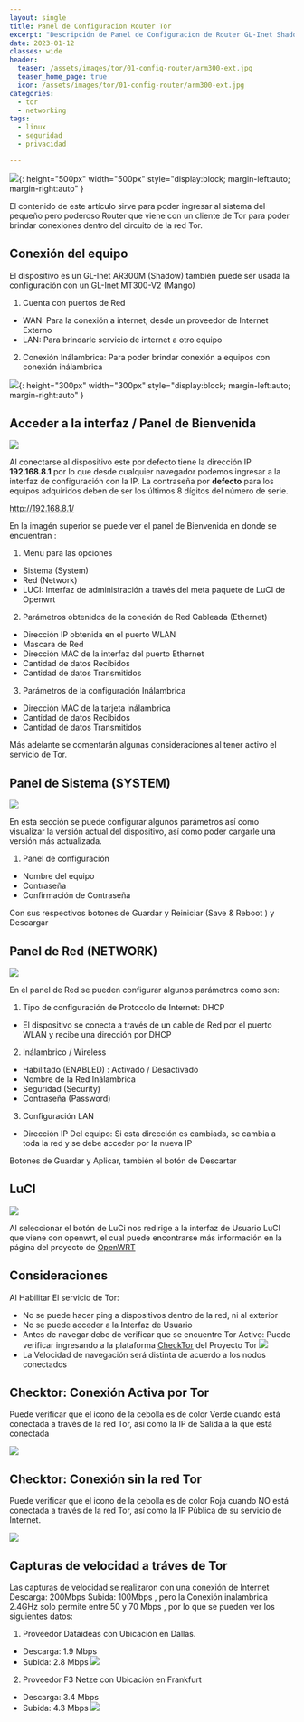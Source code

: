 ```yaml
---
layout: single
title: Panel de Configuracion Router Tor
excerpt: "Descripción de Panel de Configuracion de Router GL-Inet Shadow/Mango Tor"
date: 2023-01-12
classes: wide
header:
  teaser: /assets/images/tor/01-config-router/arm300-ext.jpg
  teaser_home_page: true
  icon: /assets/images/tor/01-config-router/arm300-ext.jpg
categories:
  - tor
  - networking
tags:
  - linux
  - seguridad
  - privacidad

---
```

![](/assets/images/tor/01-config-router/arm300-ext.jpg){: height="500px" width="500px" style="display:block; margin-left:auto; margin-right:auto" }


El contenido de este artículo sirve para poder ingresar al sistema del pequeño pero poderoso Router que viene con un cliente de Tor para poder brindar conexiones dentro del circuito de la red Tor.

## Conexión del equipo 

El dispositivo es un GL-Inet  AR300M (Shadow) también puede ser usada la configuración con un GL-Inet MT300-V2 (Mango)

1. Cuenta con puertos de Red
* WAN: Para la conexión a internet, desde un proveedor de Internet Externo
* LAN: Para brindarle servicio de internet a otro equipo
2. Conexión Inálambrica: Para poder brindar conexión a equipos con conexión inálambrica

![](/assets/images/tor/01-config-router/Conexion-cableada.jpg){: height="300px" width="300px" style="display:block; margin-left:auto; margin-right:auto" }


## Acceder a la interfaz / Panel de Bienvenida

![](/assets/images/tor/01-config-router/P-B-Router.jpg)

Al conectarse al dispositivo este por defecto tiene la dirección IP **192.168.8.1** por lo que desde cualquier navegador podemos ingresar a la interfaz de configuración con la IP. 
La contraseña por **defecto** para los equipos adquiridos deben de ser los últimos 8 dígitos del número de serie.

http://192.168.8.1/

En la imagén superior se puede ver el panel de Bienvenida en donde se encuentran : 
1. Menu para las opciones
* Sistema (System)
* Red (Network)
* LUCI: Interfaz de administración a través del meta paquete de LuCI de Openwrt

2. Parámetros obtenidos de la conexión de Red Cableada (Ethernet)
* Dirección IP obtenida en el puerto WLAN
* Mascara de Red 
* Dirección MAC de la interfaz del puerto Ethernet
* Cantidad de datos Recibidos
* Cantidad de datos Transmitidos

3. Parámetros de la configuración Inálambrica 
* Dirección MAC de la tarjeta inálambrica 
* Cantidad de datos Recibidos
* Cantidad de datos Transmitidos


Más adelante se comentarán algunas consideraciones al tener activo el servicio de Tor.

## Panel de Sistema (SYSTEM)

![](/assets/images/tor/01-config-router/P-System-Router.png)

En esta sección se puede configurar algunos parámetros así como visualizar la versión actual del dispositivo, así como poder cargarle una versión más actualizada.

1. Panel de configuración 
* Nombre del equipo
* Contraseña
* Confirmación de Contraseña

Con sus respectivos botones de Guardar y Reiniciar (Save & Reboot ) y Descargar 

## Panel de Red (NETWORK)

![](/assets/images/tor/01-config-router/P-Network-Router.png)


En el panel de Red se pueden configurar algunos parámetros como son:

1. Tipo de configuración de Protocolo de Internet: DHCP
* El dispositivo se conecta a través de un cable de Red por el puerto WLAN y recibe una dirección por DHCP

2. Inálambrico / Wireless
* Habilitado (ENABLED) : Activado / Desactivado
* Nombre de la Red Inálambrica
* Seguridad (Security)
* Contraseña (Password)

3. Configuración LAN
* Dirección IP Del equipo: Si esta dirección es cambiada, se cambia a toda la red y se debe acceder por la nueva IP

Botones de Guardar y Aplicar, también el botón de Descartar


## LuCI 
![](/assets/images/tor/01-config-router/LuCi-Panel-Router-Portatil.png)

Al seleccionar el botón de LuCi nos redirige a la interfaz de Usuario LuCI que viene con openwrt, el cual puede encontrarse más información en la página del proyecto de [OpenWRT](https://openwrt.org/docs/start])

## Consideraciones

Al Habilitar El servicio de Tor:
- No se puede hacer ping a dispositivos dentro de la red, ni al exterior
- No se puede acceder a la Interfaz de Usuario
- Antes de navegar debe de verificar que se encuentre Tor Activo:  Puede verificar ingresando a la plataforma [CheckTor](https://check.torproject.org/) del Proyecto Tor
![](/assets/images/tor/01-config-router/LuCi-Panel-Router-Portatil.png)
- La Velocidad de navegación será distinta de acuerdo a los nodos conectados

## Checktor: Conexión Activa por Tor

Puede verificar que el icono de la cebolla es de color Verde cuando está conectada a través de la red Tor, así como la IP de Salida a la que está conectada

![](/assets/images/tor/01-config-router/check-tor-browser-tor-activo.png)



## Checktor: Conexión sin la red Tor

Puede verificar que el icono de la cebolla es de color Roja cuando NO está conectada a través de la red Tor, así como la IP Pública de su servicio de Internet.

![](/assets/images/tor/01-config-router/Check-tor-browser-desactivado-tor.png)

## Capturas de velocidad a tráves de Tor

Las capturas de velocidad se realizaron con una conexión de Internet Descarga: 200Mbps Subida: 100Mbps , pero la Conexión inalambrica 2.4GHz solo permite entre 50 y 70 Mbps , por lo que se pueden ver los siguientes datos:

1. Proveedor Dataideas con Ubicación en Dallas.
* Descarga: 1.9 Mbps 
* Subida: 2.8 Mbps
![](/assets/images/tor/01-config-router/speed-1.jpg)

2. Proveedor F3 Netze con Ubicación en Frankfurt
* Descarga: 3.4 Mbps
* Subida: 4.3 Mbps
![](/assets/images/tor/01-config-router/speed-2.jpg)


